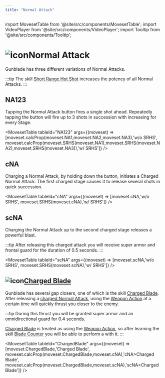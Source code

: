 ```yaml
---
title: "Normal Attack"
---
```


import MovesetTable from '@site/src/components/MovesetTable';
import VideoPlayer from '@site/src/components/VideoPlayer';
import Tooltip from '@site/src/components/Tooltip';

# <img src="/PA/38px-NGSUINormalAttackGunblade.png" alt="icon" className="heading-icon"/>Normal Attack
Gunblade has three different variations of Normal Attacks.

:::tip
The skill [Short Range Hot Shot](/skill-tree/skills#short-range-hot-shot) increases the potency of all Normal Attacks.
:::

## NA123
Tapping the Normal Attack button fires a single shot ahead. Repeatedly tapping the button will fire up to 3 shots in succession with increasing <Tooltip term="DPS" /> for every Stage.

<VideoPlayer src="/PA/NA123.webm" />

<MovesetTable tableId="NA123" args={(moveset) => [moveset.calcProp(moveset.NA1,moveset.NA2,moveset.NA3),'w/o SRHS', moveset.calcProp(moveset.SRHS(moveset.NA1),moveset.SRHS(moveset.NA2),moveset.SRHS(moveset.NA3)),'w/ SRHS']} />

## cNA
Charging a Normal Attack, by holding down the button, initiates a Charged Normal Attack. The first charged stage causes it to release several shots in quick succession.

<VideoPlayer src="/PA/cNA.webm" />

<MovesetTable tableId="cNA" args={(moveset) => [moveset.cNA,'w/o SRHS', moveset.SRHS(moveset.cNA),'w/ SRHS']} />

## scNA
Charging the Normal Attack up to the second charged stage releases a powerful <Tooltip term="AoE" /> blast.

:::tip
After releasing this charged attack you will receive super armor and frontal guard for the duration of 0.5 seconds.
:::

<VideoPlayer src="/PA/scNA.webm" />

<MovesetTable tableId="scNA" args={(moveset) => [moveset.scNA,'w/o SRHS', moveset.SRHS(moveset.scNA),'w/ SRHS']} />

## <img src="/skill/38px-NGSUISkillChargedBlade.png" alt="icon" className="heading-icon"/>[Charged Blade](/skill-tree/skills#charged-blade)
Gunblade has several gap closers, one of which is the skill [Charged Blade](/skill-tree/skills#charged-blade). After releasing a [charged Normal Attack](/moveset/normal-attack#cna), using the [Weapon Action](/moveset/weapon-action#wa123) at a certain time will quickly thrust you closer to the enemy.

:::tip
During this thrust you will be granted super armor and an omnidirectional guard for 0.4 seconds.

[Charged Blade](/skill-tree/skills#charged-blade) is treated as using the [Weapon Action](/moveset/weapon-action#wa123), so after learning the skill [Blade Counter](/skill-tree/skills#blade-counter) you will be able to perform a [<Tooltip term="BC" />](/moveset/counters#bc-wa) with it.
:::

<VideoPlayer src="/PA/ChargedBlade.webm" />

<MovesetTable tableId="ChargedBlade" args={(moveset) => [moveset.ChargedBlade,'Charged Blade', moveset.calcProp(moveset.ChargedBlade,moveset.cNA),'cNA>Charged Blade', moveset.calcProp(moveset.ChargedBlade,moveset.scNA),'scNA>Charged Blade']} />